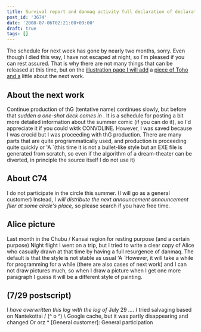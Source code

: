 ```yaml
---
title: Survival report and danmaq activity full declaration of declaration
post_id: '3674'
date: '2008-07-06T02:21:00+09:00'
draft: true
tags: []
---
```


The schedule for next week has gone by nearly two months, sorry. Even though I died this way, I have not escaped at night, so I'm pleased if you can rest assured. That is why there are not many things that can be released at this time, but on the [illustration page I will add](/3675) a [piece of Toho and a](/3675) little about the next work.

## About the next work

Continue production of thG (tentative name) continues slowly, but before that _sudden a one-shot deck comes in_ . It is a schedule for posting a bit more detailed information about the summer comic (if you can do it), so I'd appreciate it if you could wktk CONVOLINE. However, I was saved because I was crocid but I was proceeding with thG production. There are many parts that are quite programmatically used, and production is proceeding quite quickly or 'A `(this time it is not a bullet-like style but an EXE file is generated from scratch, so even if the algorithm of a dream-theater can be diverted, in principle the source itself I do not use it)

## About C74

I do not participate in the circle this summer. (I will go as a general customer) Instead, I _will distribute the next announcement announcement flier at some circle's place,_ so please search if you have free time.

## Alice picture

Last month in the Chubu / Kansai region for resting purpose (and a certain purpose) Night flight I went on a trip, but I tried to write a clear copy of Alice who casually drawn at that time by having a full resurgence of danmaq. The default is that the style is not stable as usual 'A `However, it will take a while for programming for a while (there are also cases of next work) and I can not draw pictures much, so when I draw a picture when I get one more paragraph I guess it will be a different style of painting.

## (7/29 postscript)

I _have overwritten this log with the log of_ July 29 _.... I_ tried salvaging based on Nantekottai / (^ o ^) \ Google cache, but it was partly disappearing and changed Or orz * \[General customer\]: General participation

